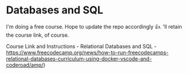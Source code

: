 # Databases and SQL

I'm doing a free course. Hope to update the repo accordingly 👍️. 
'll retain the course link, of course.

Course Link and Instructions - Relational Databases and SQL - https://www.freecodecamp.org/news/how-to-run-freecodecamps-relational-databases-curriculum-using-docker-vscode-and-coderoad/amp/)

